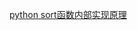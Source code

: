 [python sort函数内部实现原理](https://www.cnblogs.com/clement-jiao/p/9243066.html#:~:text=Timsort%E6%98%AF%E7%BB%93%E5%90%88%E4%BA%86%E5%90%88%E5%B9%B6%E6%8E%92%E5%BA%8F%EF%BC%88merge%20sort%EF%BC%89%E5%92%8C%E6%8F%92%E5%85%A5%E6%8E%92%E5%BA%8F%EF%BC%88insertion%20sort%EF%BC%89%E8%80%8C%E5%BE%97%E5%87%BA%E7%9A%84%E6%8E%92%E5%BA%8F%E7%AE%97%E6%B3%95%EF%BC%8C%E5%AE%83%E5%9C%A8%E7%8E%B0%E5%AE%9E%E4%B8%AD%E6%9C%89%E5%BE%88%E5%A5%BD%E7%9A%84%E6%95%88%E7%8E%87%E3%80%82.%20Tim%20Peters%E5%9C%A82002%E5%B9%B4%E8%AE%BE%E8%AE%A1%E4%BA%86%E8%AF%A5%E7%AE%97%E6%B3%95%E5%B9%B6%E5%9C%A8Python%E4%B8%AD%E4%BD%BF%E7%94%A8%EF%BC%88TimSort%20%E6%98%AF,Python%20%E4%B8%AD%20list.sort%20%E7%9A%84%E9%BB%98%E8%AE%A4%E5%AE%9E%E7%8E%B0%EF%BC%89%E3%80%82.%20%E8%AF%A5%E7%AE%97%E6%B3%95%E6%89%BE%E5%88%B0%E6%95%B0%E6%8D%AE%E4%B8%AD%E5%B7%B2%E7%BB%8F%E6%8E%92%E5%A5%BD%E5%BA%8F%E7%9A%84%E5%9D%97-%E5%88%86%E5%8C%BA%EF%BC%8C%E6%AF%8F%E4%B8%80%E4%B8%AA%E5%88%86%E5%8C%BA%E5%8F%AB%E4%B8%80%E4%B8%AArun%EF%BC%8C%E7%84%B6%E5%90%8E%E6%8C%89%E8%A7%84%E5%88%99%E5%90%88%E5%B9%B6%E8%BF%99%E4%BA%9Brun%E3%80%82.%20Pyhton%E8%87%AA%E4%BB%8E2.3%E7%89%88%E4%BB%A5%E6%9D%A5%E4%B8%80%E7%9B%B4%E9%87%87%E7%94%A8Timsort%E7%AE%97%E6%B3%95%E6%8E%92%E5%BA%8F%EF%BC%8C%E7%8E%B0%E5%9C%A8Java%20SE7%E5%92%8CAndroid%E4%B9%9F%E9%87%87%E7%94%A8Timsort%E7%AE%97%E6%B3%95%E5%AF%B9%E6%95%B0%E7%BB%84%E6%8E%92%E5%BA%8F%E3%80%82.)